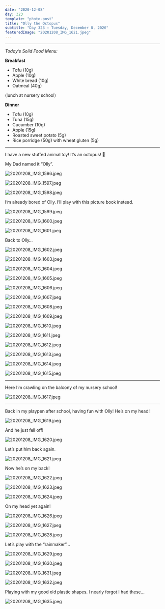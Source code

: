 ```yaml
---
date: "2020-12-08"
day: 323
template: "photo-post"
title: "Olly the Octopus"
subtitle: "Day 323 – Tuesday, December 8, 2020"
featuredImage: "20201208_IMG_1621.jpeg"
---
```


<hr />

_Today’s Solid Food Menu:_

**Breakfast**

- Tofu (10g)
- Apple (10g)
- White bread (10g)
- Oatmeal (40g)

(lunch at nursery school)

**Dinner**

- Tofu (10g)
- Tuna (15g)
- Cucumber (10g)
- Apple (15g)
- Roasted sweet potato (5g)
- Rice porridge (50g) with wheat gluten (5g)

<hr />

I have a new stuffed animal toy! It’s an octopus! 🐙

My Dad named it “Olly”.

![20201208_IMG_1596.jpeg](20201208_IMG_1596.jpeg)

![20201208_IMG_1597.jpeg](20201208_IMG_1597.jpeg)

![20201208_IMG_1598.jpeg](20201208_IMG_1598.jpeg)

I’m already bored of Olly. I’ll play with this picture book instead.

![20201208_IMG_1599.jpeg](20201208_IMG_1599.jpeg)

![20201208_IMG_1600.jpeg](20201208_IMG_1600.jpeg)

![20201208_IMG_1601.jpeg](20201208_IMG_1601.jpeg)

Back to Olly…

![20201208_IMG_1602.jpeg](20201208_IMG_1602.jpeg)

![20201208_IMG_1603.jpeg](20201208_IMG_1603.jpeg)

![20201208_IMG_1604.jpeg](20201208_IMG_1604.jpeg)

![20201208_IMG_1605.jpeg](20201208_IMG_1605.jpeg)

![20201208_IMG_1606.jpeg](20201208_IMG_1606.jpeg)

![20201208_IMG_1607.jpeg](20201208_IMG_1607.jpeg)

![20201208_IMG_1608.jpeg](20201208_IMG_1608.jpeg)

![20201208_IMG_1609.jpeg](20201208_IMG_1609.jpeg)

![20201208_IMG_1610.jpeg](20201208_IMG_1610.jpeg)

![20201208_IMG_1611.jpeg](20201208_IMG_1611.jpeg)

![20201208_IMG_1612.jpeg](20201208_IMG_1612.jpeg)

![20201208_IMG_1613.jpeg](20201208_IMG_1613.jpeg)

![20201208_IMG_1614.jpeg](20201208_IMG_1614.jpeg)

![20201208_IMG_1615.jpeg](20201208_IMG_1615.jpeg)

<hr />

Here I’m crawling on the balcony of my nursery school!

![20201208_IMG_1617.jpeg](20201208_IMG_1617.jpeg)

<hr />

Back in my playpen after school, having fun with Olly! He’s on my head!

![20201208_IMG_1619.jpeg](20201208_IMG_1619.jpeg)

And he just fell off!

![20201208_IMG_1620.jpeg](20201208_IMG_1620.jpeg)

Let’s put him back again.

![20201208_IMG_1621.jpeg](20201208_IMG_1621.jpeg)

Now he’s on my back!

![20201208_IMG_1622.jpeg](20201208_IMG_1622.jpeg)

![20201208_IMG_1623.jpeg](20201208_IMG_1623.jpeg)

![20201208_IMG_1624.jpeg](20201208_IMG_1624.jpeg)

On my head yet again!

![20201208_IMG_1626.jpeg](20201208_IMG_1626.jpeg)

![20201208_IMG_1627.jpeg](20201208_IMG_1627.jpeg)

![20201208_IMG_1628.jpeg](20201208_IMG_1628.jpeg)

Let’s play with the “rainmaker”…

![20201208_IMG_1629.jpeg](20201208_IMG_1629.jpeg)

![20201208_IMG_1630.jpeg](20201208_IMG_1630.jpeg)

![20201208_IMG_1631.jpeg](20201208_IMG_1631.jpeg)

![20201208_IMG_1632.jpeg](20201208_IMG_1632.jpeg)

Playing with my good old plastic shapes. I nearly forgot I had these…

![20201208_IMG_1635.jpeg](20201208_IMG_1635.jpeg)
